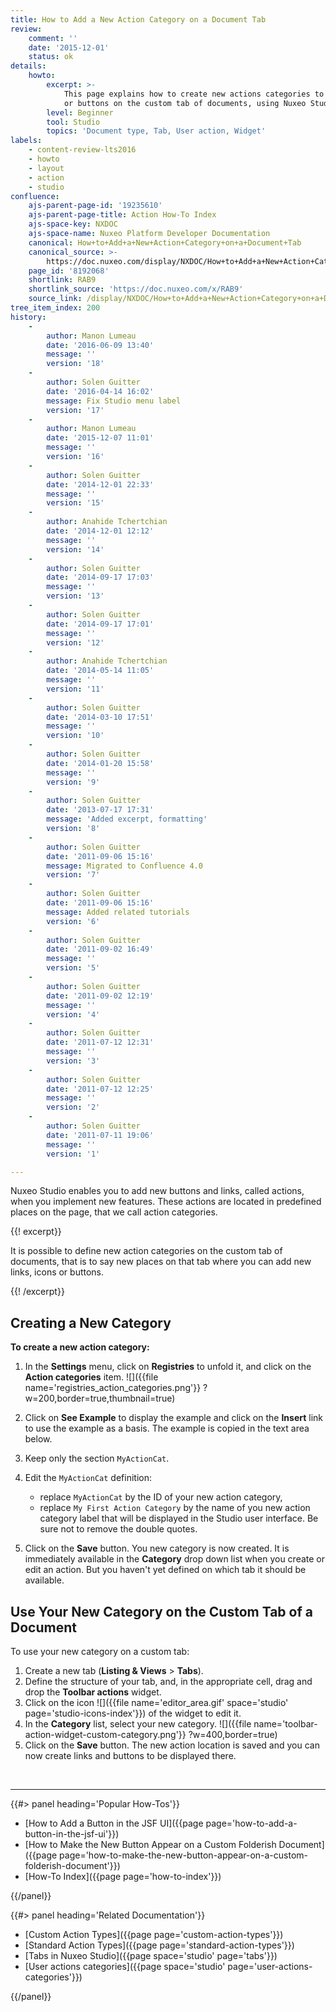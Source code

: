 ```yaml
---
title: How to Add a New Action Category on a Document Tab
review:
    comment: ''
    date: '2015-12-01'
    status: ok
details:
    howto:
        excerpt: >-
            This page explains how to create new actions categories to add links
            or buttons on the custom tab of documents, using Nuxeo Studio.
        level: Beginner
        tool: Studio
        topics: 'Document type, Tab, User action, Widget'
labels:
    - content-review-lts2016
    - howto
    - layout
    - action
    - studio
confluence:
    ajs-parent-page-id: '19235610'
    ajs-parent-page-title: Action How-To Index
    ajs-space-key: NXDOC
    ajs-space-name: Nuxeo Platform Developer Documentation
    canonical: How+to+Add+a+New+Action+Category+on+a+Document+Tab
    canonical_source: >-
        https://doc.nuxeo.com/display/NXDOC/How+to+Add+a+New+Action+Category+on+a+Document+Tab
    page_id: '8192068'
    shortlink: RAB9
    shortlink_source: 'https://doc.nuxeo.com/x/RAB9'
    source_link: /display/NXDOC/How+to+Add+a+New+Action+Category+on+a+Document+Tab
tree_item_index: 200
history:
    -
        author: Manon Lumeau
        date: '2016-06-09 13:40'
        message: ''
        version: '18'
    -
        author: Solen Guitter
        date: '2016-04-14 16:02'
        message: Fix Studio menu label
        version: '17'
    -
        author: Manon Lumeau
        date: '2015-12-07 11:01'
        message: ''
        version: '16'
    -
        author: Solen Guitter
        date: '2014-12-01 22:33'
        message: ''
        version: '15'
    -
        author: Anahide Tchertchian
        date: '2014-12-01 12:12'
        message: ''
        version: '14'
    -
        author: Solen Guitter
        date: '2014-09-17 17:03'
        message: ''
        version: '13'
    -
        author: Solen Guitter
        date: '2014-09-17 17:01'
        message: ''
        version: '12'
    -
        author: Anahide Tchertchian
        date: '2014-05-14 11:05'
        message: ''
        version: '11'
    -
        author: Solen Guitter
        date: '2014-03-10 17:51'
        message: ''
        version: '10'
    -
        author: Solen Guitter
        date: '2014-01-20 15:58'
        message: ''
        version: '9'
    -
        author: Solen Guitter
        date: '2013-07-17 17:31'
        message: 'Added excerpt, formatting'
        version: '8'
    -
        author: Solen Guitter
        date: '2011-09-06 15:16'
        message: Migrated to Confluence 4.0
        version: '7'
    -
        author: Solen Guitter
        date: '2011-09-06 15:16'
        message: Added related tutorials
        version: '6'
    -
        author: Solen Guitter
        date: '2011-09-02 16:49'
        message: ''
        version: '5'
    -
        author: Solen Guitter
        date: '2011-09-02 12:19'
        message: ''
        version: '4'
    -
        author: Solen Guitter
        date: '2011-07-12 12:31'
        message: ''
        version: '3'
    -
        author: Solen Guitter
        date: '2011-07-12 12:25'
        message: ''
        version: '2'
    -
        author: Solen Guitter
        date: '2011-07-11 19:06'
        message: ''
        version: '1'

---
```

Nuxeo Studio enables you to add new buttons and links, called actions, when you implement new features. These actions are located in predefined places on the page, that we call action categories.

{{! excerpt}}

It is possible to define new action categories on the custom tab of documents, that is to say new places on that tab where you can add new links, icons or buttons.

{{! /excerpt}}

## Creating a New Category

**To create a new action category:**

1.  In the **Settings** menu, click on **Registries** to unfold it, and click on the **Action categories** item.
    ![]({{file name='registries_action_categories.png'}} ?w=200,border=true,thumbnail=true)
2.  Click on **See Example** to display the example and click on the **Insert** link to use the example as a basis.
    The example is copied in the text area below.
3.  Keep only the section `MyActionCat`.
4.  Edit the `MyActionCat` definition:

    *   replace `MyActionCat` by the ID of your new action category,
    *   replace `My First Action Category` by the name of you new action category label that will be displayed in the Studio user interface. Be sure not to remove the double quotes.
5.  Click on the **Save** button.
    You new category is now created. It is immediately available in the **Category** drop down list when you create or edit an action.
    But you haven't yet defined on which tab it should be available.

## Use Your New Category on the Custom Tab of a Document

To use your new category on a custom tab:

1.  Create a new tab (**Listing & Views** > **Tabs**).
2.  Define the structure of your tab, and, in the appropriate cell, drag and drop the **Toolbar actions** widget.
3.  Click on the icon&nbsp;![]({{file name='editor_area.gif' space='studio' page='studio-icons-index'}}) of the widget to edit it.
4.  In the **Category** list, select your new category.
    ![]({{file name='toolbar-action-widget-custom-category.png'}} ?w=400,border=true)
5.  Click on the **Save** button.
    The new action location is saved and you can now create links and buttons to be displayed there.

&nbsp;

* * *

<div class="row" data-equalizer data-equalize-on="medium"><div class="column medium-6">{{#> panel heading='Popular How-Tos'}}

- [How to Add a Button in the JSF UI]({{page page='how-to-add-a-button-in-the-jsf-ui'}})
- [How to Make the New Button Appear on a Custom Folderish Document]({{page page='how-to-make-the-new-button-appear-on-a-custom-folderish-document'}})
- [How-To Index]({{page page='how-to-index'}})

{{/panel}}</div><div class="column medium-6">{{#> panel heading='Related Documentation'}}

- [Custom Action Types]({{page page='custom-action-types'}})
- [Standard Action Types]({{page page='standard-action-types'}})
- [Tabs in Nuxeo Studio]({{page space='studio' page='tabs'}})
- [User actions categories]({{page space='studio' page='user-actions-categories'}})

{{/panel}}</div></div>

